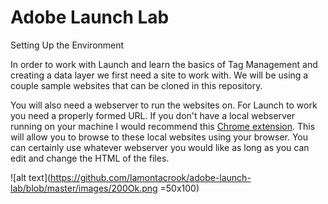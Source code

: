 # Adobe Launch Lab

Setting Up the Environment

In order to work with Launch and learn the basics of Tag Management and creating a data layer we first need a site to work with.  We will be using a couple sample websites that can be cloned in this repository.

You will also need a webserver to run the websites on.  For Launch to work you need a properly formed URL.  If you don't have a local webserver running on your machine I would recommend this [Chrome extension](https://chrome.google.com/webstore/detail/web-server-for-chrome/ofhbbkphhbklhfoeikjpcbhemlocgigb).  This will allow you to browse to these local websites using your browser.  You can certainly use whatever webserver you would like as long as you can edit and change the HTML of the files.

![alt text](https://github.com/lamontacrook/adobe-launch-lab/blob/master/images/200Ok.png =50x100)